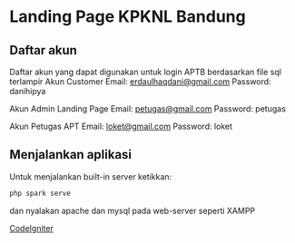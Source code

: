# Landing Page KPKNL Bandung

## Daftar akun 
Daftar akun yang dapat digunakan untuk login APTB berdasarkan file sql terlampir
Akun Customer
Email: erdaulhaqdani@gmail.com
Password: danihipya

Akun Admin Landing Page
Email: petugas@gmail.com
Password: petugas

Akun Petugas APT
Email: loket@gmail.com
Password: loket

## Menjalankan aplikasi
Untuk menjalankan built-in server ketikkan:
```bash 
php spark serve
```
dan nyalakan apache dan mysql pada web-server seperti XAMPP

[CodeIgniter](https://codeigniter.com/user_guide/tutorial/index.html#getting-up-and-running)
